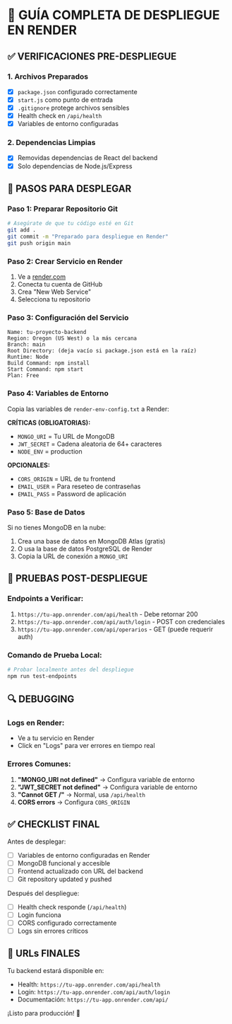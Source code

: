 # 🚀 GUÍA COMPLETA DE DESPLIEGUE EN RENDER

## ✅ VERIFICACIONES PRE-DESPLIEGUE

### 1. Archivos Preparados
- [x] `package.json` configurado correctamente
- [x] `start.js` como punto de entrada
- [x] `.gitignore` protege archivos sensibles
- [x] Health check en `/api/health`
- [x] Variables de entorno configuradas

### 2. Dependencias Limpias
- [x] Removidas dependencias de React del backend
- [x] Solo dependencias de Node.js/Express

## 🔧 PASOS PARA DESPLEGAR

### Paso 1: Preparar Repositorio Git
```bash
# Asegúrate de que tu código esté en Git
git add .
git commit -m "Preparado para despliegue en Render"
git push origin main
```

### Paso 2: Crear Servicio en Render
1. Ve a [render.com](https://render.com)
2. Conecta tu cuenta de GitHub
3. Crea "New Web Service"
4. Selecciona tu repositorio

### Paso 3: Configuración del Servicio
```
Name: tu-proyecto-backend
Region: Oregon (US West) o la más cercana
Branch: main
Root Directory: (deja vacío si package.json está en la raíz)
Runtime: Node
Build Command: npm install
Start Command: npm start
Plan: Free
```

### Paso 4: Variables de Entorno
Copia las variables de `render-env-config.txt` a Render:

**CRÍTICAS (OBLIGATORIAS):**
- `MONGO_URI` = Tu URL de MongoDB
- `JWT_SECRET` = Cadena aleatoria de 64+ caracteres
- `NODE_ENV` = production

**OPCIONALES:**
- `CORS_ORIGIN` = URL de tu frontend
- `EMAIL_USER` = Para reseteo de contraseñas
- `EMAIL_PASS` = Password de aplicación

### Paso 5: Base de Datos
Si no tienes MongoDB en la nube:
1. Crea una base de datos en MongoDB Atlas (gratis)
2. O usa la base de datos PostgreSQL de Render
3. Copia la URL de conexión a `MONGO_URI`

## 🧪 PRUEBAS POST-DESPLIEGUE

### Endpoints a Verificar:
1. `https://tu-app.onrender.com/api/health` - Debe retornar 200
2. `https://tu-app.onrender.com/api/auth/login` - POST con credenciales
3. `https://tu-app.onrender.com/api/operarios` - GET (puede requerir auth)

### Comando de Prueba Local:
```bash
# Probar localmente antes del despliegue
npm run test-endpoints
```

## 🔍 DEBUGGING

### Logs en Render:
- Ve a tu servicio en Render
- Click en "Logs" para ver errores en tiempo real

### Errores Comunes:
1. **"MONGO_URI not defined"** → Configura variable de entorno
2. **"JWT_SECRET not defined"** → Configura variable de entorno  
3. **"Cannot GET /"** → Normal, usa `/api/health`
4. **CORS errors** → Configura `CORS_ORIGIN`

## ✅ CHECKLIST FINAL

Antes de desplegar:
- [ ] Variables de entorno configuradas en Render
- [ ] MongoDB funcional y accesible
- [ ] Frontend actualizado con URL del backend
- [ ] Git repository updated y pushed

Después del despliegue:
- [ ] Health check responde (`/api/health`)
- [ ] Login funciona
- [ ] CORS configurado correctamente
- [ ] Logs sin errores críticos

## 🎯 URLs FINALES

Tu backend estará disponible en:
- Health: `https://tu-app.onrender.com/api/health`
- Login: `https://tu-app.onrender.com/api/auth/login`
- Documentación: `https://tu-app.onrender.com/api/`

¡Listo para producción! 🚀
